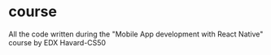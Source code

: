 # course

All the code written during the "Mobile App development with React Native" course by EDX Havard-CS50
